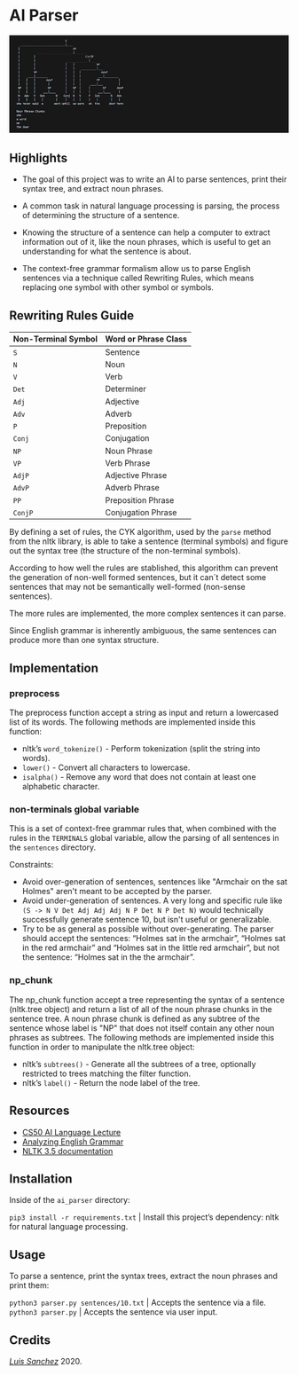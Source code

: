 # AI Parser

<img src="resources/aiparser_output.jpg" width="1000">

## Highlights

* The goal of this project was to write an AI to parse sentences, print their syntax tree, and extract noun phrases.

* A common task in natural language processing is parsing, the process of determining the structure of a sentence. 

* Knowing the structure of a sentence can help a computer to extract information out of it, like the noun phrases, which is useful to get an understanding for what the sentence is about.

* The context-free grammar formalism allow us to parse English sentences via a technique called Rewriting Rules, which means replacing one symbol with other symbol or symbols.

## Rewriting Rules Guide

|Non-Terminal Symbol|Word or Phrase Class|
|----|-----------|
|`S`|Sentence|
|`N`|Noun|
|`V`|Verb|
|`Det`|Determiner|
|`Adj`|Adjective|
|`Adv`|Adverb|
|`P`|Preposition|
|`Conj`|Conjugation|
|`NP`|Noun Phrase|
|`VP`|Verb Phrase|
|`AdjP`|Adjective Phrase|
|`AdvP`|Adverb Phrase|
|`PP`|Preposition Phrase|
|`ConjP`|Conjugation Phrase|

By defining a set of rules, the CYK algorithm, used by the `parse` method from the nltk library, is able to take a sentence (terminal symbols) and figure out the syntax tree (the structure of the non-terminal symbols).

According to how well the rules are stablished, this algorithm can prevent the generation of non-well formed sentences, but it can´t detect some sentences that may not be semantically well-formed (non-sense sentences).

The more rules are implemented, the more complex sentences it can parse.

Since English grammar is inherently ambiguous, the same sentences can produce more than one syntax structure.

## Implementation

### preprocess 

The preprocess function accept a string as input and return a lowercased list of its words. 
The following methods are implemented inside this function: 
* nltk’s `word_tokenize()` - Perform tokenization (split the string into words).
* `lower()` - Convert all characters to lowercase.
* `isalpha()` - Remove any word that does not contain at least one alphabetic character.

### non-terminals global variable

This is a set of context-free grammar rules that, when combined with the rules in the `TERMINALS` global variable, allow the parsing of all sentences in the `sentences` directory.

Constraints: 
* Avoid over-generation of sentences, sentences like "Armchair on the sat Holmes" aren't meant to be accepted by the parser.
* Avoid  under-generation of sentences. A very long and specific rule like `(S -> N V Det Adj Adj Adj N P Det N P Det N)` would technically successfully generate sentence 10, but isn't useful or generalizable.
* Try to be as general as possible without over-generating. The parser should accept the sentences: “Holmes sat in the armchair”, “Holmes sat in the red armchair” and “Holmes sat in the little red armchair”, but not the sentence: “Holmes sat in the the armchair”.

### np_chunk

The np_chunk function accept a tree representing the syntax of a sentence (nltk.tree object) and return a list of all of the noun phrase chunks in the sentence tree.
A noun phrase chunk is defined as any subtree of the sentence whose label is "NP" that does not itself contain any other noun phrases as subtrees.
The following methods are implemented inside this function in order to manipulate the nltk.tree object:
* nltk’s `subtrees()` - Generate all the subtrees of a tree, optionally restricted to trees matching the filter function.
* nltk’s `label()` - Return the node label of the tree.

## Resources
* [CS50 AI Language Lecture][cs50 lecture]
* [Analyzing English Grammar][analyzing english grammar]
* [NLTK 3.5 documentation][nltk documentation]

## Installation
Inside of the `ai_parser` directory:

`pip3 install -r requirements.txt` | Install this project’s dependency: nltk for natural language processing.

## Usage
To parse a sentence, print the syntax trees, extract the noun phrases and print them:

`python3 parser.py sentences/10.txt` | Accepts the sentence via a file. 
`python3 parser.py` | Accepts the sentence via user input.

## Credits
[*Luis Sanchez*][linkedin] 2020.

[cs50 lecture]: https://youtu.be/_hAVVULrZ0Q?t=629
[analyzing english grammar]: http://www.csun.edu/~galasso/completehandbook.htm
[nltk documentation]: https://www.nltk.org/_modules/nltk/tree.html
[linkedin]: https://www.linkedin.com/in/luis-sanchez-13bb3b189/





